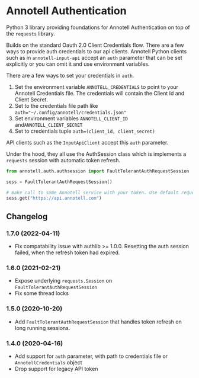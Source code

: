 # Annotell Authentication

Python 3 library providing foundations for Annotell Authentication
on top of the `requests` library. 

Builds on the standard Oauth 2.0 Client Credentials flow. There are a few ways to provide auth credentials to our api
 clients. Annotell Python clients such as in `annotell-input-api` accept an `auth` parameter that
  can be set explicitly or you can omit it and use environment variables. 

There are a few ways to set your credentials in `auth`. 
1. Set the environment variable `ANNOTELL_CREDENTIALS` to point to your Annotell Credentials file. 
The credentials will contain the Client Id and Client Secret.
2. Set to the credentials file path like `auth="~/.config/annotell/credentials.json"` 
3. Set environment variables `ANNOTELL_CLIENT_ID` and`ANNOTELL_CLIENT_SECRET`
4. Set to credentials tuple `auth=(client_id, client_secret)` 

API clients such as the `InputApiClient` accept this `auth` parameter.

Under the hood, they all use the AuthSession class which is implements a `requests` session with automatic token
 refresh.    
```python
from annotell.auth.authsession import FaultTolerantAuthRequestSession

sess = FaultTolerantAuthRequestSession()

# make call to some Annotell service with your token. Use default requests 
sess.get("https://api.annotell.com")
```

## Changelog

### 1.7.0 (2022-04-11)
- Fix compatability issue with authlib >= 1.0.0. Resetting the auth session failed, when the refresh token had expired.   

### 1.6.0 (2021-02-21)
- Expose underlying `requests.Session` on `FaultTolerantAuthRequestSession`
- Fix some thread locks

### 1.5.0 (2020-10-20)
- Add `FaultTolerantAuthRequestSession` that handles token refresh on long running sessions. 

### 1.4.0 (2020-04-16)
- Add support for `auth` parameter, with path to credentials file or `AnnotellCredentials` object
- Drop support for legacy API token


